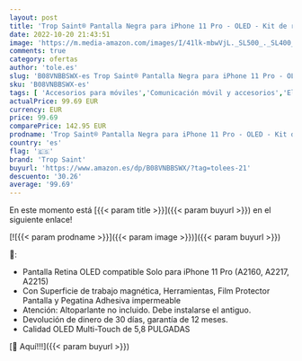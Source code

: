 ```yaml
---
layout: post
title: 'Trop Saint® Pantalla Negra para iPhone 11 Pro - OLED - Kit de reparación con Herramientas  Film Protector Pantalla y Pegatina Adhesiva Impermeable'
date: 2022-10-20 21:43:51
image: 'https://m.media-amazon.com/images/I/41lk-mbwVjL._SL500_._SL400_.jpg'
comments: true
category: ofertas
author: 'tole.es'
slug: 'B08VNBBSWX-es Trop Saint® Pantalla Negra para iPhone 11 Pro - OLED - Kit...'
sku: 'B08VNBBSWX-es'
tags: [ 'Accesorios para móviles','Comunicación móvil y accesorios','Electrónica','Mantenimiento, cuidado y reparaciones de teléfonos móviles','Repuestos para móviles','iphone','trop saint','🇪🇸', ]
actualPrice: 99.69 EUR
currency: EUR
price: 99.69
comparePrice: 142.95 EUR
prodname: 'Trop Saint® Pantalla Negra para iPhone 11 Pro - OLED - Kit de reparación con Herramientas  Film Protector Pantalla y Pegatina Adhesiva Impermeable'
country: 'es'
flag: '🇪🇸'
brand: 'Trop Saint'
buyurl: 'https://www.amazon.es/dp/B08VNBBSWX/?tag=tolees-21'
descuento: '30.26'
average: '99.69'
---
```


En este momento está [{{< param title >}}]({{< param buyurl >}}) en el siguiente enlace!

[![{{< param prodname >}}]({{< param image >}})]({{< param buyurl >}})

🔎:

- Pantalla Retina OLED compatible Solo para iPhone 11 Pro (A2160, A2217, A2215)
- Con Superficie de trabajo magnética, Herramientas, Film Protector Pantalla y Pegatina Adhesiva impermeable
- Atención: Altoparlante no incluido. Debe instalarse el antiguo.
- Devolución de dinero de 30 días, garantía de 12 meses.
- Calidad OLED Multi-Touch de 5,8 PULGADAS

[🛒 Aquí!!!]({{< param buyurl >}})
